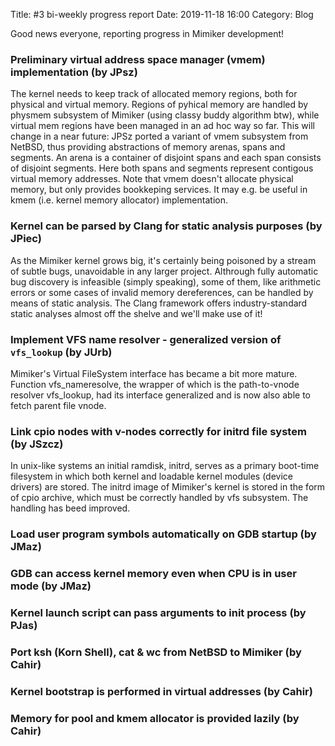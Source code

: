 Title: #3 bi-weekly progress report
Date: 2019-11-18 16:00
Category: Blog

Good news everyone, reporting progress in Mimiker development!

### Preliminary virtual address space manager (vmem) implementation (by JPsz)

The kernel needs to keep track of allocated memory regions, both for
physical and virtual memory. Regions of pyhical memory are handled by
physmem subsystem of Mimiker (using classy buddy algorithm btw), while
virtual mem regions have been managed in an ad hoc way so far. This
will change in a near future: JPSz ported a variant of vmem subsystem
from NetBSD, thus providing abstractions of memory arenas, spans and
segments. An arena is a container of disjoint spans and each span
consists of disjoint segments. Here both spans and segments represent
contigous virtual memory addresses. Note that vmem doesn't allocate
physical memory, but only provides bookkeping services. It may e.g. be
useful in kmem (i.e. kernel memory allocator) implementation.

[//]: # (Komentarz w pull requeście b. pomocny)

### Kernel can be parsed by Clang for static analysis purposes (by JPiec)

As the Mimiker kernel grows big, it's certainly being poisoned by a
stream of subtle bugs, unavoidable in any larger project. Althrough
fully automatic bug discovery is infeasible (simply speaking), some of
them, like arithmetic errors or some cases of invalid memory
dereferences, can be handled by means of static analysis. The Clang
framework offers industry-standard static analyses almost off the
shelve and we'll make use of it!

### Implement VFS name resolver - generalized version of `vfs_lookup` (by JUrb)

Mimiker's Virtual FileSystem interface has became a bit more
mature. Function vfs_nameresolve, the wrapper of which is the
path-to-vnode resolver vfs_lookup, had its interface generalized and
is now also able to fetch parent file vnode.

[//]: # (Komentarz którymś z commitów. Gdyby był w pull requeście, byłby bardziej pomocny)

### Link cpio nodes with v-nodes correctly for initrd file system (by JSzcz)

In unix-like systems an initial ramdisk, initrd, serves as a primary
boot-time filesystem in which both kernel and loadable kernel modules
(device drivers) are stored. The initrd image of Mimiker's kernel is
stored in the form of cpio archive, which must be correctly handled by
vfs subsystem. The handling has beed improved.

[//]: # (Brak komentarza wyjaśniającego cel pull requestu. Komentarz powinien zawierać odnośnik do sekcji 9 manuala Net/FreeBSD)

### Load user program symbols automatically on GDB startup (by JMaz)
### GDB can access kernel memory even when CPU is in user mode (by JMaz)
### Kernel launch script can pass arguments to init process (by PJas)
### Port ksh (Korn Shell), cat & wc from NetBSD to Mimiker (by Cahir)
### Kernel bootstrap is performed in virtual addresses (by Cahir)
### Memory for pool and kmem allocator is provided lazily (by Cahir)

